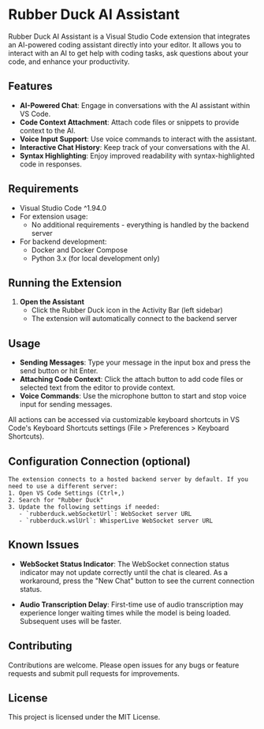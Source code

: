 # Rubber Duck AI Assistant

Rubber Duck AI Assistant is a Visual Studio Code extension that integrates an AI-powered coding assistant directly into your editor. It allows you to interact with an AI to get help with coding tasks, ask questions about your code, and enhance your productivity.

## Features

- **AI-Powered Chat**: Engage in conversations with the AI assistant within VS Code.
- **Code Context Attachment**: Attach code files or snippets to provide context to the AI.
- **Voice Input Support**: Use voice commands to interact with the assistant.
- **Interactive Chat History**: Keep track of your conversations with the AI.
- **Syntax Highlighting**: Enjoy improved readability with syntax-highlighted code in responses.

## Requirements

- Visual Studio Code ^1.94.0
- For extension usage:
  - No additional requirements - everything is handled by the backend server
- For backend development:
  - Docker and Docker Compose
  - Python 3.x (for local development only)

## Running the Extension

1. **Open the Assistant**
    - Click the Rubber Duck icon in the Activity Bar (left sidebar)
    - The extension will automatically connect to the backend server

## Usage

- **Sending Messages**: Type your message in the input box and press the send button or hit Enter.
- **Attaching Code Context**: Click the attach button to add code files or selected text from the editor to provide context.
- **Voice Commands**: Use the microphone button to start and stop voice input for sending messages.

All actions can be accessed via customizable keyboard shortcuts in VS Code's Keyboard Shortcuts settings (File > Preferences > Keyboard Shortcuts).

## Configuration Connection (optional)

    The extension connects to a hosted backend server by default. If you need to use a different server:
    1. Open VS Code Settings (Ctrl+,)
    2. Search for "Rubber Duck"
    3. Update the following settings if needed:
       - `rubberduck.webSocketUrl`: WebSocket server URL
       - `rubberduck.wslUrl`: WhisperLive WebSocket server URL

## Known Issues

- **WebSocket Status Indicator**: The WebSocket connection status indicator may not update correctly until the chat is cleared. As a workaround, press the "New Chat" button to see the current connection status.

- **Audio Transcription Delay**: First-time use of audio transcription may experience longer waiting times while the model is being loaded. Subsequent uses will be faster.

## Contributing

Contributions are welcome. Please open issues for any bugs or feature requests and submit pull requests for improvements.

## License

This project is licensed under the MIT License.

